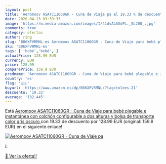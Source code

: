 ```yaml
---
layout: post
title: 'Aeromoov ASATC11060GR - Cuna de Viaje pa al 19.33 % de descuento'
date: 2020-04-13 03:39:33
image: 'https://m.media-amazon.com/images/I/41dvALASdPL._SL200_.jpg'
comments: true
category: ofertas
author: ring
slug: 'B06XFVRMNL-es Aeromoov ASATC11060GR - Cuna de Viaje para bebé plegable e...'
sku: 'B06XFVRMNL-es'
tags: [ 'bebé','bebé', ]
actualPrice: 128.99 EUR
currency: EUR
price: 128.99
comparePrice: 159.9 EUR
prodname: 'Aeromoov ASATC11060GR - Cuna de Viaje para bebé plegable e instantánea con colchón configurable a dos alturas y bolsa de transporte  color gris oscuro '
country: 'es'
flag: '🇪🇸'
buyurl: 'https://www.amazon.es/dp/B06XFVRMNL/?tag=tolees-21'
descuento: '19.33'
average: '132.445'
---
```


Está [Aeromoov ASATC11060GR - Cuna de Viaje para bebé plegable e instantánea con colchón configurable a dos alturas y bolsa de transporte  color gris oscuro ](https://www.amazon.es/dp/B06XFVRMNL/?tag=tolees-21) con 19.33 de descuento por 128.99 EUR (original: 159.9 EUR) en el siguiente enlace!

[![Aeromoov ASATC11060GR - Cuna de Viaje pa](https://m.media-amazon.com/images/I/41dvALASdPL._SL200_.jpg)](https://www.amazon.es/dp/B06XFVRMNL/?tag=tolees-21)

ℹ️:


[🛒 Ver la oferta!!](https://www.amazon.es/dp/B06XFVRMNL/?tag=tolees-21)
